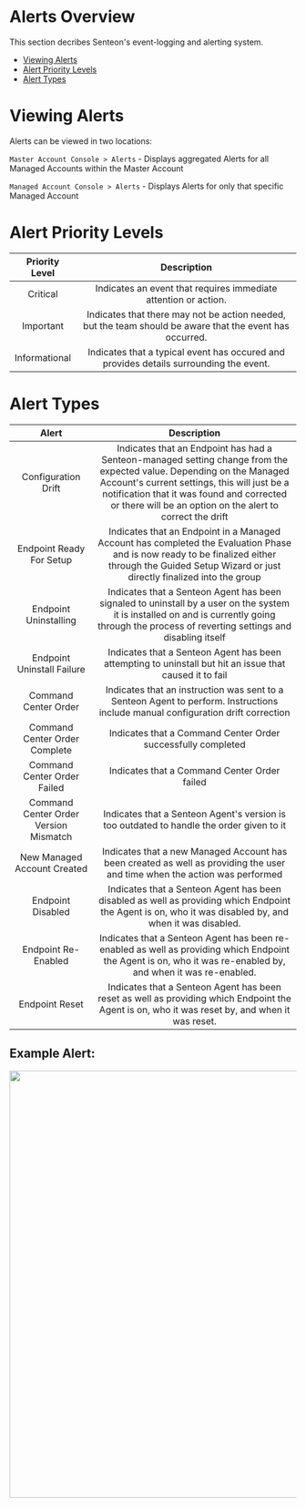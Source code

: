 # Alerts Overview

This section decribes Senteon's event-logging and alerting system.

- [Viewing Alerts](alerts.md#viweing-alerts)
- [Alert Priority Levels](alerts.md#alert-priority-levels)
- [Alert Types](alerts.md#alert-types)

# Viewing Alerts

Alerts can be viewed in two locations:

`Master Account Console > Alerts` - Displays aggregated Alerts for all Managed Accounts within the Master Account

`Managed Account Console > Alerts` - Displays Alerts for only that specific Managed Account


# Alert Priority Levels

| Priority Level | Description |
|:--------------:|:-----------:|
| Critical | Indicates an event that requires immediate attention or action. |
| Important | Indicates that there may not be action needed, but the team should be aware that the event has occurred. |
| Informational | Indicates that a typical event has occured and provides details surrounding the event. |


# Alert Types
|    Alert    | Description |
|:-----------:|:-----------:|
|  Configuration  Drift  | Indicates that an Endpoint has had a Senteon-managed setting change from the expected value. Depending on the Managed Account's current settings, this will just be a notification that it was found and corrected or there will be an option on the alert to correct the drift  |
|  Endpoint Ready For Setup   |  Indicates that an Endpoint in a Managed Account has completed the Evaluation Phase and is now ready to be finalized either through the Guided Setup Wizard or just directly finalized into the group  |
|  Endpoint Uninstalling   |  Indicates that a Senteon Agent has been signaled to uninstall by a user on the system it is installed on and is currently going through the process of reverting settings and disabling itself  |
|  Endpoint Uninstall Failure   |  Indicates that a Senteon Agent has been attempting to uninstall but hit an issue that caused it to fail  |
|  Command Center Order  | Indicates that an instruction was sent to a Senteon Agent to perform. Instructions include manual configuration drift correction   |
|  Command Center Order Complete  |  Indicates that a Command Center Order successfully completed  |
|  Command Center Order Failed  |  Indicates that a Command Center Order failed  |
|  Command Center Order Version Mismatch  |  Indicates that a Senteon Agent's version is too outdated to handle the order given to it  |
|  New Managed Account Created  |  Indicates that a new Managed Account has been created as well as providing the user and time when the action was performed  |
|  Endpoint Disabled  |  Indicates that a Senteon Agent has been disabled as well as providing which Endpoint the Agent is on, who it was disabled by, and when it was disabled.  |
|  Endpoint Re-Enabled  |  Indicates that a Senteon Agent has been re-enabled as well as providing which Endpoint the Agent is on, who it was re-enabled by, and when it was re-enabled.  |
|  Endpoint Reset  |  Indicates that a Senteon Agent has been reset  as well as providing which Endpoint the Agent is on, who it was reset by, and when it was reset.  |

## Example Alert:
<img src="../images/exampleAlert.PNG" width="750">
